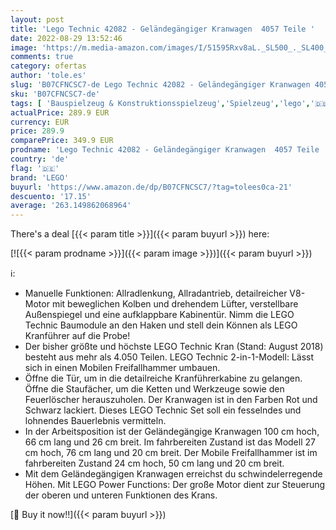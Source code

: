 ```yaml
---
layout: post
title: 'Lego Technic 42082 - Geländegängiger Kranwagen  4057 Teile '
date: 2022-08-29 13:52:46
image: 'https://m.media-amazon.com/images/I/51595Rxv8aL._SL500_._SL400_.jpg'
comments: true
category: ofertas
author: 'tole.es'
slug: 'B07CFNCSC7-de Lego Technic 42082 - Geländegängiger Kranwagen 4057 Teile'
sku: 'B07CFNCSC7-de'
tags: [ 'Bauspielzeug & Konstruktionsspielzeug','Spielzeug','lego','🇩🇪', ]
actualPrice: 289.9 EUR
currency: EUR
price: 289.9
comparePrice: 349.9 EUR
prodname: 'Lego Technic 42082 - Geländegängiger Kranwagen  4057 Teile '
country: 'de'
flag: '🇩🇪'
brand: 'LEGO'
buyurl: 'https://www.amazon.de/dp/B07CFNCSC7/?tag=tolees0ca-21'
descuento: '17.15'
average: '263.149862068964'
---
```


There's a deal [{{< param title >}}]({{< param buyurl >}})  here:

[![{{< param prodname >}}]({{< param image >}})]({{< param buyurl >}})

ℹ️:

- Manuelle Funktionen: Allradlenkung, Allradantrieb, detailreicher V8-Motor mit beweglichen Kolben und drehendem Lüfter, verstellbare Außenspiegel und eine aufklappbare Kabinentür. Nimm die LEGO Technic Baumodule an den Haken und stell dein Können als LEGO Kranführer auf die Probe!
- Der bisher größte und höchste LEGO Technic Kran (Stand: August 2018) besteht aus mehr als 4.050 Teilen. LEGO Technic 2-in-1-Modell: Lässt sich in einen Mobilen Freifallhammer umbauen.
- Öffne die Tür, um in die detailreiche Kranführerkabine zu gelangen. Öffne die Staufächer, um die Ketten und Werkzeuge sowie den Feuerlöscher herauszuholen. Der Kranwagen ist in den Farben Rot und Schwarz lackiert. Dieses LEGO Technic Set soll ein fesselndes und lohnendes Bauerlebnis vermitteln.
- In der Arbeitsposition ist der Geländegängige Kranwagen 100 cm hoch, 66 cm lang und 26 cm breit. Im fahrbereiten Zustand ist das Modell 27 cm hoch, 76 cm lang und 20 cm breit. Der Mobile Freifallhammer ist im fahrbereiten Zustand 24 cm hoch, 50 cm lang und 20 cm breit.
- Mit dem Geländegängigen Kranwagen erreichst du schwindelerregende Höhen. Mit LEGO Power Functions: Der große Motor dient zur Steuerung der oberen und unteren Funktionen des Krans.

[🛒 Buy it now!!]({{< param buyurl >}})
